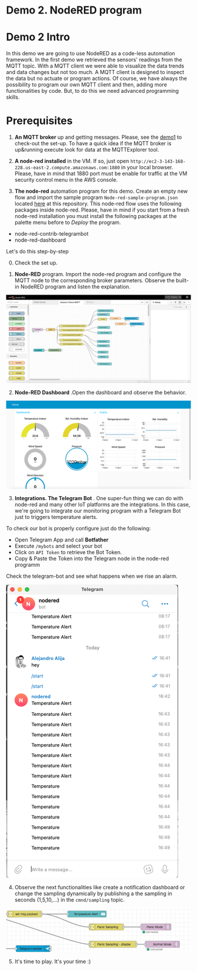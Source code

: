 # Demo 2. NodeRED program

# Demo 2 Intro

In this demo we are going to use NodeRED as a code-less automation framework. In the first demo we retrieved the sensors' readings from the MQTT topic. With a MQTT client we were able to visualize the data trends and data changes but not too much. A MQTT client is designed to inspect the data but no actuate or program actions. Of course, we have always the possibility to program our own MQTT client and then, adding more functionalities by code. But, to do this we need advanced programming skills. 

# Prerequisites

1. __An MQTT broker__ up and getting messages. Please, see the [demo1](/Demos/Demo_1_MQTT_and_IoT_Setup) to check-out the set-up. To have a quick idea if the MQTT broker is up&running execute look for data at the MQTTExplorer tool.

2. __A node-red installed__ in the VM. If so, just open ```http://ec2-3-143-168-228.us-east-2.compute.amazonaws.com:1880``` in your local browser. Please, have in mind that 1880 port must be enable for traffic at the VM security control menu in the AWS console.

3. __The node-red__ automation program for this demo. Create an empty new flow and import the sample program ```Node-red-sample-program.json``` located [here](Demos/Demo_2_NodeRED_program) at this repository. This node-red flow uses the following packages inside node-red. Please, have in mind if you start from a fresh node-red installation you must install the following packages at the palette menu before to _Deploy_ the program.

- node-red-contrib-telegrambot
- node-red-dashboard


Let's do this step-by-step

0. Check the set up.

 1. __Node-RED__ program. Import the node-red program and configure the MQTT node to the corresponding broker parameters. Observe the built-in NodeRED program and listen the explanation.

 ![Image Webcam](/images/nodered-programm.png)
 
 2. __Node-RED Dashboard__ .Open the dashboard and observe the behavior.

 ![Image Webcam](/images/nodered-dashboard.png)

 3. __Integrations. The Telegram Bot__ . One super-fun thing we can do with node-red and many other IoT platforms are the integrations. In this case, we're going to integrate our monitoring program with a Telegram Bot just to triggers temperature alerts. 

 To check our bot is properly configure just do the following:

 - Open Telegram App and call __Botfather__
 - Execute ```/mybots``` and select your bot
 - Click on ```API Token``` to retrieve the Bot Token.
 - Copy & Paste the Token into the Telegram node in the node-red programm

 Check the telegram-bot and see what happens when we rise an alarm.

 ![Image Webcam](/images/telegrambot.png)

 4. Observe the next functionalities like create a notification dashboard or change the sampling dynamically by publishing a the sampling in seconds (1,5,10,...) in the ```cmnd/sampling``` topic.

 ![Dashboard notification and sampling](/images/notifications_sampling.png)

 5. It's time to play. It's your time :)
